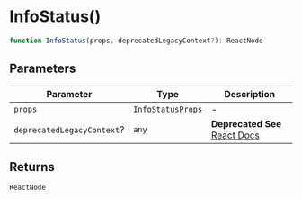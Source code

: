 # InfoStatus()

```ts
function InfoStatus(props, deprecatedLegacyContext?): ReactNode
```

## Parameters

| Parameter | Type | Description |
| ------ | ------ | ------ |
| `props` | [`InfoStatusProps`](../interfaces/InfoStatusProps.md) | - |
| `deprecatedLegacyContext`? | `any` | **Deprecated** **See** [React Docs](https://legacy.reactjs.org/docs/legacy-context.html#referencing-context-in-lifecycle-methods) |

## Returns

`ReactNode`
